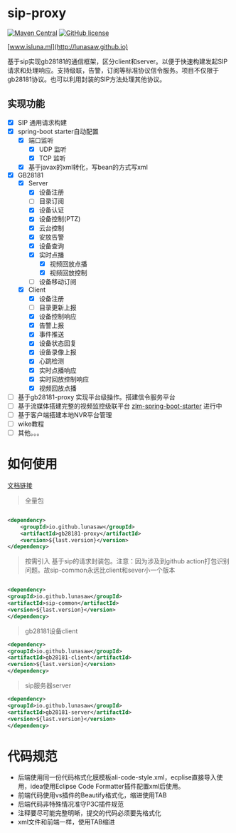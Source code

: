 # sip-proxy

[![Maven Central](https://img.shields.io/maven-central/v/io.github.lunasaw/sip-proxy)](https://mvnrepository.com/artifact/io.github.lunasaw/sip-common)
[![GitHub license](https://img.shields.io/badge/MIT_License-blue.svg)](https://raw.githubusercontent.com/lunasaw/gb28181-proxy/master/LICENSE)

[www.isluna.ml](http://lunasaw.github.io)

基于sip实现gb28181的通信框架，区分client和server。以便于快速构建发起SIP请求和处理响应。支持级联，告警，订阅等标准协议信令服务。项目不仅限于gb28181协议。也可以利用封装的SIP方法处理其他协议。

## 实现功能

- [x] SIP 通用请求构建
- [x] spring-boot starter自动配置
    - [x] 端口监听
        - [x] UDP 监听
        - [x] TCP 监听
    - [x] 基于javax的xml转化，写bean的方式写xml
- [x] GB28181
    - [x] Server
        - [x] 设备注册
        - [ ] 目录订阅
        - [x] 设备认证
        - [x] 设备控制(PTZ)
        - [x] 云台控制
        - [x] 安放告警
        - [x] 设备查询
        - [x] 实时点播
          - [x] 视频回放点播
          - [x] 视频回放控制
        - [ ] 设备移动订阅
    - [x] Client
        - [x] 设备注册
        - [ ] 目录更新上报
        - [x] 设备控制响应
        - [x] 告警上报
        - [x] 事件推送
        - [x] 设备状态回复
        - [x] 设备录像上报
        - [x] 心跳检测
        - [x] 实时点播响应
        - [x] 实时回放控制响应
        - [x] 视频回放点播
- [ ] 基于gb28181-proxy 实现平台级操作。搭建信令服务平台
- [ ] 基于流媒体搭建完整的视频监控级联平台 [zlm-spring-boot-starter](https://github.com/lunasaw/zlm-spring-boot-starter) 进行中
- [ ] 基于客户端搭建本地NVR平台管理
- [ ] wike教程
- [ ] 其他。。。

# 如何使用

<a href="https://lunasaw.github.io/gb28181-proxy/" target="_blank">文档链接</a>

> 全量包

```xml

<dependency>
    <groupId>io.github.lunasaw</groupId>
    <artifactId>gb28181-proxy</artifactId>
    <version>${last.version}</version>
</dependency>
```

> 按需引入 基于sip的请求封装包。注意：因为涉及到github action打包识别问题。故sip-common永远比client和sever小一个版本

```xml

<dependency>
<groupId>io.github.lunasaw</groupId>
<artifactId>sip-common</artifactId>
<version>${last.version}</version>
</dependency>
```

> gb28181设备client

```xml
<dependency>
<groupId>io.github.lunasaw</groupId>
<artifactId>gb28181-client</artifactId>
<version>${last.version}</version>
</dependency>
```

> sip服务器server

```xml
<dependency>
<groupId>io.github.lunasaw</groupId>
<artifactId>gb28181-server</artifactId>
<version>${last.version}</version>
</dependency>
```

# 代码规范

- 后端使用同一份代码格式化膜模板ali-code-style.xml，ecplise直接导入使用，idea使用Eclipse Code Formatter插件配置xml后使用。
- 前端代码使用vs插件的Beautify格式化，缩进使用TAB
- 后端代码非特殊情况准守P3C插件规范
- 注释要尽可能完整明晰，提交的代码必须要先格式化
- xml文件和前端一样，使用TAB缩进
